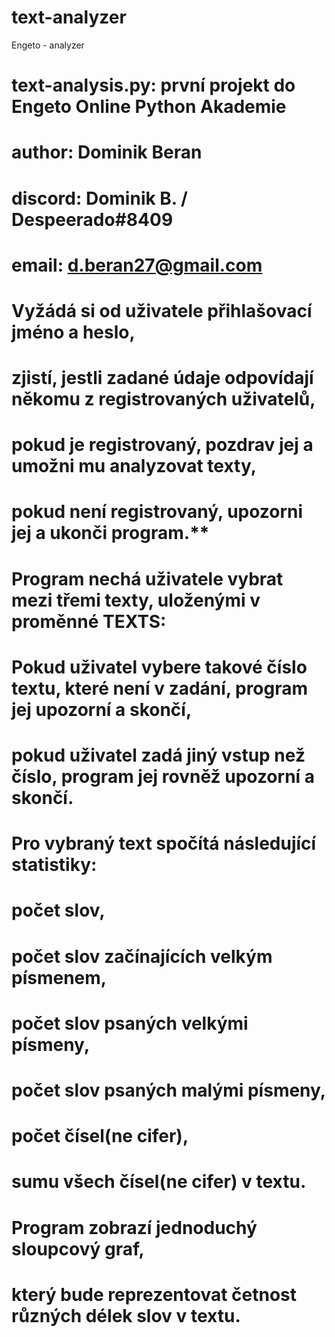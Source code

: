 # text-analyzer
Engeto - analyzer

# text-analysis.py: první projekt do Engeto Online Python Akademie

# author: Dominik Beran
# discord: Dominik B. / Despeerado#8409
# email: d.beran27@gmail.com

# Vyžádá si od uživatele přihlašovací jméno a heslo,
# zjistí, jestli zadané údaje odpovídají někomu z registrovaných uživatelů,
# pokud je registrovaný, pozdrav jej a umožni mu analyzovat texty,
# pokud není registrovaný, upozorni jej a ukonči program.**

# Program nechá uživatele vybrat mezi třemi texty, uloženými v proměnné TEXTS:

#     Pokud uživatel vybere takové číslo textu, které není v zadání, program jej upozorní a skončí,
#     pokud uživatel zadá jiný vstup než číslo, program jej rovněž upozorní a skončí.

# Pro vybraný text spočítá následující statistiky:

#     počet slov,
#     počet slov začínajících velkým písmenem,
#     počet slov psaných velkými písmeny,
#     počet slov psaných malými písmeny,
#     počet čísel(ne cifer),
#     sumu všech čísel(ne cifer) v textu.

# Program zobrazí jednoduchý sloupcový graf,
# který bude reprezentovat četnost různých délek slov v textu.
